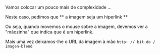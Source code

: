 Vamos colocar um pouco mais de complexidade ...

Neste caso, pedimos que ** a imagem seja um hiperlink **

Ou seja, quando movemos o mouse sobre a imagem, devemos ver a "mãozinha" que indica que é um hiperlink.

Mais uma vez deixamos-lhe o URL da imagem à mão `http: // bit.do / imagen-blend`